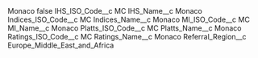 <?xml version="1.0" encoding="UTF-8"?>
<CustomMetadata xmlns="http://soap.sforce.com/2006/04/metadata" xmlns:xsi="http://www.w3.org/2001/XMLSchema-instance" xmlns:xsd="http://www.w3.org/2001/XMLSchema">
    <label>Monaco</label>
    <protected>false</protected>
    <values>
        <field>IHS_ISO_Code__c</field>
        <value xsi:type="xsd:string">MC</value>
    </values>
    <values>
        <field>IHS_Name__c</field>
        <value xsi:type="xsd:string">Monaco</value>
    </values>
    <values>
        <field>Indices_ISO_Code__c</field>
        <value xsi:type="xsd:string">MC</value>
    </values>
    <values>
        <field>Indices_Name__c</field>
        <value xsi:type="xsd:string">Monaco</value>
    </values>
    <values>
        <field>MI_ISO_Code__c</field>
        <value xsi:type="xsd:string">MC</value>
    </values>
    <values>
        <field>MI_Name__c</field>
        <value xsi:type="xsd:string">Monaco</value>
    </values>
    <values>
        <field>Platts_ISO_Code__c</field>
        <value xsi:type="xsd:string">MC</value>
    </values>
    <values>
        <field>Platts_Name__c</field>
        <value xsi:type="xsd:string">Monaco</value>
    </values>
    <values>
        <field>Ratings_ISO_Code__c</field>
        <value xsi:type="xsd:string">MC</value>
    </values>
    <values>
        <field>Ratings_Name__c</field>
        <value xsi:type="xsd:string">Monaco</value>
    </values>
    <values>
        <field>Referral_Region__c</field>
        <value xsi:type="xsd:string">Europe_Middle_East_and_Africa</value>
    </values>
</CustomMetadata>
